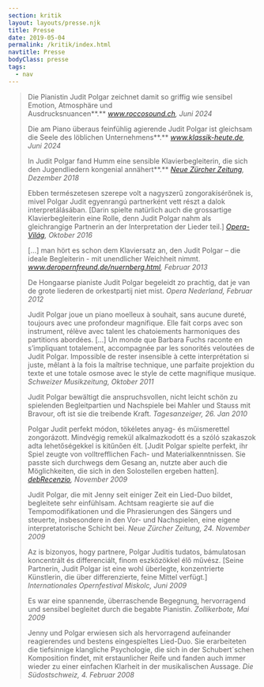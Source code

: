 ```yaml
---
section: kritik
layout: layouts/presse.njk
title: Presse
date: 2019-05-04
permalink: /kritik/index.html
navtitle: Presse
bodyClass: presse
tags:
  - nav
---
```

> Die Pianistin Judit Polgar zeichnet damit so griffig wie sensibel Emotion, Atmosphäre und Ausdrucksnuancen**.** *www.roccosound.ch, Juni 2024*
>
> Die am Piano überaus feinfühlig agierende Judit Polgar ist gleichsam die Seele des löblichen Unternehmens**.** *www.klassik-heute.de, Juni 2024*
>
> In Judit Polgar fand Humm eine sensible Klavierbegleiterin, die sich den Jugendliedern kongenial annähert**.** *[ Neue Zürcher Zeitung](https://www.nzz.ch/feuilleton/aeneas-humm-die-hohe-kunst-gehoert-zu-werden-ld.1444712), Dezember 2018*
>
> Ebben természetesen szerepe volt a nagyszerű zongorakísérőnek is, mivel Polgar Judit egyenrangú partnerként vett részt a dalok interpretálásában. \[Darin spielte natürlich auch die grossartige Klavierbegleiterin eine Rolle, denn Judit Polgar nahm als gleichrangige Partnerin an der Interpretation der Lieder teil.]
> *[Opera-Világ](http://operavilag.net/kiemelt/magasugras), Oktober 2016*
>
> \[...] man hört es schon dem Klaviersatz an, den Judit Polgar – die ideale Begleiterin - mit unendlicher Weichheit nimmt.
> *www.deropernfreund.de/nuernberg.html, Februar 2013*
>
> De Hongaarse pianiste Judit Polgar begeleidt zo prachtig, dat je van de grote liederen de orkestpartij niet mist.
> *Opera Nederland, Februar 2012*
>
> Judit Polgar joue un piano moelleux à souhait, sans aucune dureté, toujours avec une profondeur magnifique. Elle fait corps avec son instrument, rélève avec talent les chatoiements harmoniques des partitions abordées. \[...] Un monde que Barbara Fuchs raconte en s’impliquant totalement, accompagnée par les sonorités veloutées de Judit Polgar. Impossible de rester insensible à cette interprétation si juste, mêlant à la fois la maîtrise technique, une parfaite projektion du texte et une totale osmose avec le style de cette magnifique musique.
> *Schweizer Musikzeitung, Oktober 2011*
>
> Judit Polgar bewältigt die anspruchsvollen, nicht leicht schön zu spielenden Begleitpartien und Nachspiele bei Mahler und Stauss mit Bravour, oft ist sie die treibende Kraft. 
> *Tagesanzeiger, 26. Jan 2010*
>
> Polgar Judit perfekt módon, tökéletes anyag- és műismerettel zongorázott. Mindvégig remekül alkalmazkodott és a szóló szakaszok adta lehetőségekkel is kitűnően élt. \[Judit Polgar spielte perfekt, ihr Spiel zeugte von volltrefflichen Fach- und Materialkenntnissen. Sie passte sich durchwegs dem Gesang an, nutzte aber auch die Möglichkeiten, die sich in den Solostellen ergeben hatten]. 
> *[debRecenzio](http://debrecenzio.wordpress.com), November 2009*
>
> Judit Polgar, die mit Jenny seit einiger Zeit ein Lied-Duo bildet, begleitete sehr einfühlsam. Achtsam reagierte sie auf die Tempomodifikationen und die Phrasierungen des Sängers und steuerte, insbesondere in den Vor- und Nachspielen, eine eigene interpretatorische Schicht bei.
> *Neue Zürcher Zeitung, 24. November 2009*
>
> Az is bizonyos, hogy partnere, Polgar Juditis tudatos, bámulatosan koncentrált és differenciált, finom eszközökkel élő művész. \[Seine Partnerin, Judit Polgar ist eine wohl überlegte, konzentrierte Künstlerin, die über differenzierte, feine Mittel verfügt.] 
> *Internationales Opernfestival Miskolc, Juni 2009*
>
> Es war eine spannende, überraschende Begegnung, hervorragend und sensibel begleitet durch die begabte Pianistin.
> *Zollikerbote, Mai 2009*
>
> Jenny und Polgar erwiesen sich als hervorragend aufeinander reagierendes und 
> bestens eingespieltes Lied-Duo. Sie erarbeiteten die tiefsinnige klangliche Psychologie, die sich in der Schubert´schen Komposition findet, mit erstaunlicher Reife und fanden auch immer wieder zu einer einfachen Klarheit in der musikalischen Aussage. 
> *Die Südostschweiz, 4. Februar 2008*